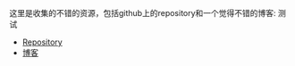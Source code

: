 这里是收集的不错的资源，包括github上的repository和一个觉得不错的博客:
测试
- [Repository](https://github.com/zhangzhenqiang/resource/blob/master/repositories.md)
- [博客](https://github.com/zhangzhenqiang/resource/blob/master/blogs.md)
